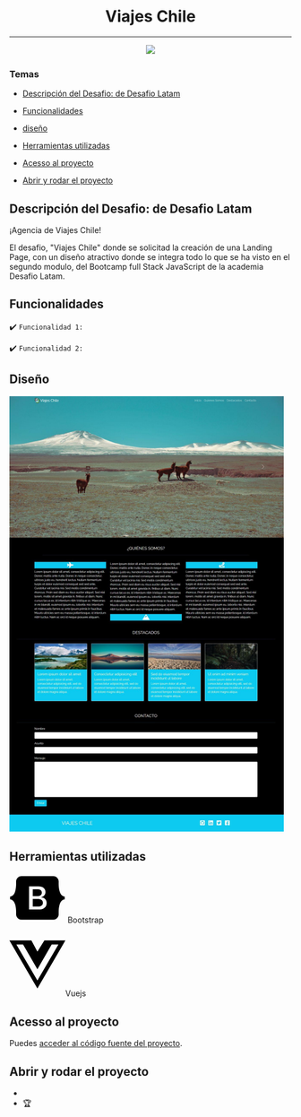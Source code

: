 <h1 align="center"> Viajes Chile </h1>
<hr>

<p align="center">
   <img src="http://img.shields.io/static/v1?label=STATUS&message=EM%20DESENVOLVIMENTO&color=RED&style=for-the-badge" #vitrinedev/>
</p>

### Temas 

- [Descripción del Desafio: de Desafio Latam](#descripción-del-desafio:-de-desafio-latam)

- [Funcionalidades](#funcionalidades)

- [diseño](#diseño)

- [Herramientas utilizadas](#herramientas-utilizadas)

- [Acesso al proyecto](#acesso-al-proyecto)

- [Abrir y rodar el proyecto](#abrir-y-rodar-el-proyecto)


## Descripción del Desafio: de Desafio Latam

<p align="justify">
  ¡Agencia de Viajes Chile!

El desafio, "Viajes Chile" donde se solicitad la creación de una Landing Page, con un diseño atractivo donde se integra todo lo que se ha visto en el segundo modulo, del Bootcamp full Stack JavaScript de la academia Desafio Latam.

</p>

## Funcionalidades

:heavy_check_mark: `Funcionalidad 1:` 

:heavy_check_mark: `Funcionalidad 2:` 

## Diseño

<img src="./assets/img/viajesChile.png" alt="Estructura del proyecto"/>

###

## Herramientas utilizadas

<svg xmlns="http://www.w3.org/2000/svg" width="100px" viewBox="0 0 576 512"><!--!Font Awesome Free 6.5.1 by @fontawesome - https://fontawesome.com License - https://fontawesome.com/license/free Copyright 2024 Fonticons, Inc.--><path d="M333.5 201.4c0-22.1-15.6-34.3-43-34.3h-50.4v71.2h42.5C315.4 238.2 333.5 225 333.5 201.4zM517 188.6c-9.5-30.9-10.9-68.8-9.8-98.1c1.1-30.5-22.7-58.5-54.7-58.5H123.7c-32.1 0-55.8 28.1-54.7 58.5c1 29.3-.3 67.2-9.8 98.1c-9.6 31-25.7 50.6-52.2 53.1v28.5c26.4 2.5 42.6 22.1 52.2 53.1c9.5 30.9 10.9 68.8 9.8 98.1c-1.1 30.5 22.7 58.5 54.7 58.5h328.7c32.1 0 55.8-28.1 54.7-58.5c-1-29.3 .3-67.2 9.8-98.1c9.6-31 25.7-50.6 52.1-53.1v-28.5C542.7 239.2 526.5 219.6 517 188.6zM300.2 375.1h-97.9V136.8h97.4c43.3 0 71.7 23.4 71.7 59.4c0 25.3-19.1 47.9-43.5 51.8v1.3c33.2 3.6 55.5 26.6 55.5 58.3C383.4 349.7 352.1 375.1 300.2 375.1zM290.2 266.4h-50.1v78.4h52.3c34.2 0 52.3-13.7 52.3-39.5C344.7 279.6 326.1 266.4 290.2 266.4z"/></svg> Bootstrap

<svg xmlns="http://www.w3.org/2000/svg" width="100px" viewBox="0 0 448 512"><!--!Font Awesome Free 6.5.1 by @fontawesome - https://fontawesome.com License - https://fontawesome.com/license/free Copyright 2024 Fonticons, Inc.--><path d="M356.9 64.3H280l-56 88.6-48-88.6H0L224 448 448 64.3h-91.1zm-301.2 32h53.8L224 294.5 338.4 96.3h53.8L224 384.5 55.7 96.3z"/></svg>Vuejs

###
## Acesso al proyecto

Puedes [acceder al código fuente del proyecto](https://github.com/AngeloGP15/Desafio_Viajes_Chile).

## Abrir y rodar el proyecto

- 
- 🏆 
